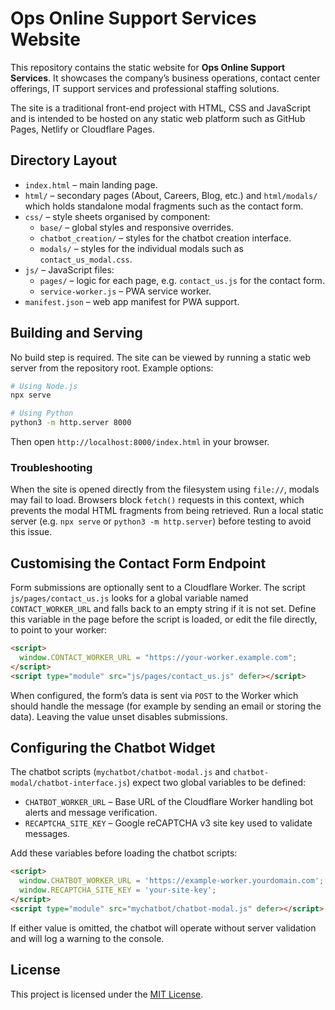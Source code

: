 # Ops Online Support Services Website

This repository contains the static website for **Ops Online Support Services**. It showcases the company’s business operations, contact center offerings, IT support services and professional staffing solutions.

The site is a traditional front-end project with HTML, CSS and JavaScript and is intended to be hosted on any static web platform such as GitHub Pages, Netlify or Cloudflare Pages.

## Directory Layout

- `index.html` &ndash; main landing page.
- `html/` &ndash; secondary pages (About, Careers, Blog, etc.) and `html/modals/` which holds standalone modal fragments such as the contact form.
- `css/` &ndash; style sheets organised by component:
  - `base/` &ndash; global styles and responsive overrides.
  - `chatbot_creation/` &ndash; styles for the chatbot creation interface.
  - `modals/` &ndash; styles for the individual modals such as `contact_us_modal.css`.
- `js/` &ndash; JavaScript files:
  - `pages/` &ndash; logic for each page, e.g. `contact_us.js` for the contact form.
  - `service-worker.js` &ndash; PWA service worker.
- `manifest.json` &ndash; web app manifest for PWA support.

## Building and Serving

No build step is required. The site can be viewed by running a static web server from the repository root. Example options:

```bash
# Using Node.js
npx serve

# Using Python
python3 -m http.server 8000
```

Then open `http://localhost:8000/index.html` in your browser.

### Troubleshooting
When the site is opened directly from the filesystem using `file://`, modals may fail to load. Browsers block `fetch()` requests in this context, which prevents the modal HTML fragments from being retrieved. Run a local static server (e.g. `npx serve` or `python3 -m http.server`) before testing to avoid this issue.

## Customising the Contact Form Endpoint

Form submissions are optionally sent to a Cloudflare Worker. The script `js/pages/contact_us.js` looks for a global variable named `CONTACT_WORKER_URL` and falls back to an empty string if it is not set. Define this variable in the page before the script is loaded, or edit the file directly, to point to your worker:

```html
<script>
  window.CONTACT_WORKER_URL = "https://your-worker.example.com";
</script>
<script type="module" src="js/pages/contact_us.js" defer></script>
```

When configured, the form’s data is sent via `POST` to the Worker which should handle the message (for example by sending an email or storing the data). Leaving the value unset disables submissions.

## Configuring the Chatbot Widget

The chatbot scripts (`mychatbot/chatbot-modal.js` and `chatbot-modal/chatbot-interface.js`) expect two global variables to be defined:

- `CHATBOT_WORKER_URL` – Base URL of the Cloudflare Worker handling bot alerts and message verification.
- `RECAPTCHA_SITE_KEY` – Google reCAPTCHA v3 site key used to validate messages.

Add these variables before loading the chatbot scripts:

```html
<script>
  window.CHATBOT_WORKER_URL = 'https://example-worker.yourdomain.com';
  window.RECAPTCHA_SITE_KEY = 'your-site-key';
</script>
<script type="module" src="mychatbot/chatbot-modal.js" defer></script>
```

If either value is omitted, the chatbot will operate without server validation and will log a warning to the console.
## License

This project is licensed under the [MIT License](LICENSE).

